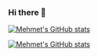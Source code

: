 ### Hi there 👋

<!--
**MehmetCanak/MehmetCanak** is a ✨ _special_ ✨ repository because its `README.md` (this file) appears on your GitHub profile.

Here are some ideas to get you started:

- 🔭 I’m currently working on ...
- 🌱 I’m currently learning ...
- 👯 I’m looking to collaborate on ...
- 🤔 I’m looking for help with ...
- 💬 Ask me about ...
- 📫 How to reach me: ...
- 😄 Pronouns: ...
- ⚡ Fun fact: ...
-->

[![Mehmet's GitHub stats](https://github-readme-stats.vercel.app/api?username=mehmetcanak)](https://github.com/mehmetcanak/mehmetcanak)

[![Mehmet's GitHub stats](https://github-profile-trophy.vercel.app/?username=mehmetcanak&theme=onedark)](https://github.com/mehmetcanak/mehmetcanak)

